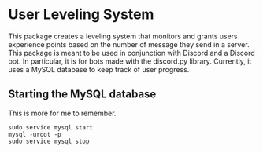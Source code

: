 # User Leveling System

This package creates a leveling system that monitors and grants users experience
points based on the number of message they send in a server. This package is
meant to be used in conjunction with Discord and a Discord bot. In particular,
it is for bots made with the discord.py library.
Currently, it uses a MySQL database to keep track of user progress.

## Starting the MySQL database

This is more for me to remember.

```
sudo service mysql start
mysql -uroot -p
sudo service mysql stop
```